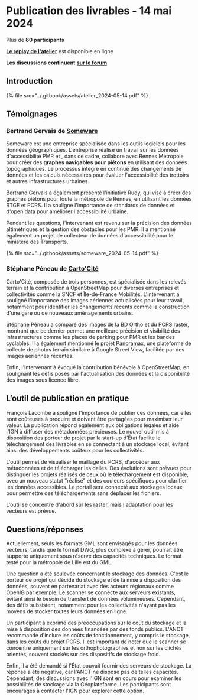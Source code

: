 # Publication des livrables - 14 mai 2024

Plus de **80 participants**

[**Le replay de l'atelier**](https://tube.numerique.gouv.fr/w/x32b5wb4wH8HLAwQ3CmXyJ) est disponible en ligne

**Les discussions continuent** [**sur le forum**](https://forum.pcrs.beta.gouv.fr/)

## **Introduction**



{% file src="../.gitbook/assets/atelier_2024-05-14.pdf" %}

## **Témoignages**

### **Bertrand Gervais** de [**Someware**](https://www.someware.fr/)

Someware est une entreprise spécialisée dans les outils logiciels pour les données géographiques. L'entreprise réalise un travail sur les données d'accessibilité PMR et , dans ce cadre, collabore avec Rennes Métropole pour créer des **graphes navigables pour piétons** en utilisant des données topographiques. Le processus intègre en continue des changements de données et les calculs nécessaires pour évaluer l'accessibilité des trottoirs et autres infrastructures urbaines.

Bertrand Gervais a également présenté l'initiative Rudy, qui vise à créer des graphes piétons pour toute la métropole de Rennes, en utilisant les données RTGE et PCRS. Il a souligné l'importance de standards de données et d'open data pour améliorer l'accessibilité urbaine.

Pendant les questions, l'intervenant est revenu sur la précision des données altimétriques et la gestion des obstacles pour les PMR. Il a mentionné également un projet de collecteur de données d'accessibilité pour le ministère des Transports.



{% file src="../.gitbook/assets/someware_2024-05-14.pdf" %}

### **Stéphane Péneau de** [**Carto'Cité**](https://cartocite.fr/)

Carto'Cité, composée de trois personnes, est spécialisée dans les relevés terrain et la contribution à OpenStreetMap pour diverses entreprises et collectivités comme la SNCF et Île-de-France Mobilités. L'intervenant a souligné l'importance des images aériennes actualisées pour leur travail, notamment pour identifier les changements récents comme la construction d'une gare ou de nouveaux aménagements urbains.

Stéphane Péneau a comparé des images de la BD Ortho et du PCRS raster, montrant que ce dernier permet une meilleure précision et visibilité des infrastructures comme les places de parking pour PMR et les bandes cyclables. Il a également mentionné le projet [Panoramax](https://panoramax.fr), une plateforme de collecte de photos terrain similaire à Google Street View, facilitée par des images aériennes récentes.

Enfin, l'intervenant à évoqué la contribution bénévole à OpenStreetMap, en soulignant les défis posés par l'actualisation des données et la disponibilité des images sous licence libre.

## L’outil de publication en pratique

François Lacombe a souligné l'importance de publier ces données, car elles sont coûteuses à produire et doivent être partagées pour maximiser leur valeur. La publication répond également aux obligations légales et aide l'IGN à diffuser des métadonnées précieuses. Le nouvel outil mis à disposition des porteur de projet par la start-up d’État facilite le téléchargement des livrables en se connectant à un stockage local, évitant ainsi des développements coûteux pour les collectivités.

L'outil permet de visualiser le maillage du PCRS, d'accéder aux métadonnées et de télécharger les dalles. Des évolutions sont prévues pour distinguer les projets réalisés de ceux où le téléchargement est disponible, avec un nouveau statut "réalisé" et des couleurs spécifiques pour clarifier les données accessibles. Le portail sera connecté aux stockages locaux pour permettre des téléchargements sans déplacer les fichiers.

L'outil se concentre d'abord sur les raster, mais l'adaptation pour les vecteurs est prévue.

## Questions/réponses

Actuellement, seuls les formats GML sont envisagés pour les données vecteurs, tandis que le format DWG, plus complexe à gérer, pourrait être supporté uniquement sous réserve des capacités techniques. Le format testé pour la métropole de Lille est du GML.

Une question a été soulevée concernant le stockage des données. C'est le porteur de projet qui décide du stockage et de la mise à disposition des données, souvent en partenariat avec des acteurs régionaux comme OpenIG par exemple. Le scanner se connecte aux serveurs existants, évitant ainsi le besoin de transfert de données volumineuses. Cependant, des défis subsistent, notamment pour les collectivités n'ayant pas les moyens de stocker toutes leurs données en ligne.

Un participant a exprimé des préoccupations sur le coût du stockage et la mise à disposition des données financées par des fonds publics. L'ANCT recommande d'inclure les coûts de fonctionnement, y compris le stockage, dans les coûts du projet PCRS. Il est important de noter que le scanner se concentre uniquement sur les orthophotographies et non sur les clichés orientés, souvent stockés sur des dispositifs de stockage froid.

Enfin, il a été demandé si l'État pouvait fournir des serveurs de stockage. La réponse a été négative, car l'ANCT ne dispose pas de telles capacités. Cependant, des discussions avec l'IGN sont en cours pour examiner les possibilités de stockage via la Géoplateforme. Les participants sont encouragés à contacter l'IGN pour explorer cette option.
